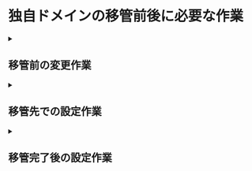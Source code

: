 
# 独自ドメインの移管前後に必要な作業

<details>
<summary>

## 移管前の変更作業

</summary>

### 1. Whois情報の確認と変更

移管元ドメイン管理会社で、Whois情報の「Registrant（登録者）」のメールアドレスを、現在利用しているものに更新します。  
移管承認のメールが届くため、必須の作業です。  
  
※ お名前.comの場合、管理画面とドメインの画面２つあるので注意  

### 2. ドメインロックの解除

移管元管理会社の管理画面で、ドメインの「ロック」または「保護」機能を解除します。  
これが有効になっていると、移管手続きが進みません。


### 3. AuthCodeの確認

分かりにくい場所にあった記憶。。。自分のドメイン名をクリックしたら見える場所にある

- - -  

</details>


<details>
<summary>

## 移管先での設定作業
</summary>

移管申請と承認: 移管先ドメイン管理会社で、移管申請を行います。その後、Whois情報に登録したメールアドレスに届く認証メールで承認手続きを行います。

ネームサーバーの設定: 移管先（この場合はVALUE-DOMAIN）の管理画面で、ネームサーバーを移管先サーバー（ns1.value-domain.comなど）に設定します。この作業が完了すると、ドメインとサーバーが紐づきます。

- - - 

</details>


<details>
<summary>

## 移管完了後の設定作業

</summary>

DNSレコードの設定: 移管先（VALUE-DOMAIN）の管理画面で、サーバーのIPアドレスをAレコードとして設定するなど、DNSレコードを正しく設定します。

SSL証明書の発行: サーバーの管理画面（CORESERVERなど）で、独自ドメインに対応したSSL証明書を発行します。これにより、https://での安全な通信が可能になります。

公開ディレクトリの確認: 独自ドメインでアクセスした際に表示する、サーバー上のディレクトリを設定します。

DNSの浸透を待つ: すべての設定が完了したら、インターネット全体に情報が伝播するのを待ちます。伝播には最大48時間ほどかかります。

- - - 

</details>







